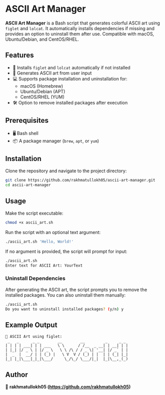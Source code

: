 # ASCII Art Manager

**ASCII Art Manager** is a Bash script that generates colorful ASCII art using `figlet` and `lolcat`. It automatically installs dependencies if missing and provides an option to uninstall them after use. Compatible with macOS, Ubuntu/Debian, and CentOS/RHEL.

## Features

- 📌 Installs `figlet` and `lolcat` automatically if not installed
- 🎨 Generates ASCII art from user input
- 💻 Supports package installation and uninstallation for:
  - macOS (Homebrew)
  - Ubuntu/Debian (APT)
  - CentOS/RHEL (YUM)
- 🛠️ Option to remove installed packages after execution

## Prerequisites

- 🖥️ Bash shell
- 📦 A package manager (`brew`, `apt`, or `yum`)

## Installation

Clone the repository and navigate to the project directory:

```sh
git clone https://github.com/rakhmatullokh05/ascii-art-manager.git
cd ascii-art-manager
```

## Usage

Make the script executable:

```sh
chmod +x ascii_art.sh
```

Run the script with an optional text argument:

```sh
./ascii_art.sh 'Hello, World!'
```

If no argument is provided, the script will prompt for input:

```sh
./ascii_art.sh
Enter text for ASCII Art: YourText
```

### Uninstall Dependencies

After generating the ASCII art, the script prompts you to remove the installed packages. You can also uninstall them manually:

```sh
./ascii_art.sh
Do you want to uninstall installed packages? (y/n) y
```

## Example Output

```
🎨 ASCII Art using figlet:
 _   _      _ _        __        __         _     _ _ 
| | | | ___| | | ___   \ \      / /__  _ __| | __| | |
| |_| |/ _ \ | |/ _ \   \ \ /\ / / _ \| '__| |/ _` | |
|  _  |  __/ | | (_) |   \ V  V / (_) | |  | | (_| |_|
|_| |_|\___|_|_|\___/     \_/\_/ \___/|_|  |_|\__,_(_)
```

## Author

👤 **rakhmatullokh05 (https://github.com/rakhmatullokh05)**
